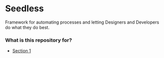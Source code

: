 # Seedless #

Framework for automating processes and letting Designers and Developers do what they do best.

### What is this repository for? ###

* [Section 1](/section/1)
